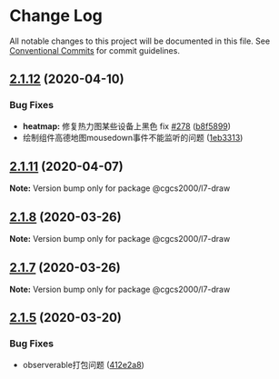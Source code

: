 # Change Log

All notable changes to this project will be documented in this file.
See [Conventional Commits](https://conventionalcommits.org) for commit guidelines.

## [2.1.12](https://github.com/antvis/L7/compare/v2.1.11...v2.1.12) (2020-04-10)


### Bug Fixes

* **heatmap:** 修复热力图某些设备上黑色 fix [#278](https://github.com/antvis/L7/issues/278) ([b8f5899](https://github.com/antvis/L7/commit/b8f58992d1fce38fdaac9d82ebfbec14e35298bd))
* 绘制组件高德地图mousedown事件不能监听的问题 ([1eb3313](https://github.com/antvis/L7/commit/1eb3313919b2c7c9162bee70a249846b897ef4b4))





## [2.1.11](https://github.com/antvis/L7/compare/v2.1.10...v2.1.11) (2020-04-07)

**Note:** Version bump only for package @cgcs2000/l7-draw





## [2.1.8](https://github.com/antvis/L7/compare/v2.1.7...v2.1.8) (2020-03-26)

**Note:** Version bump only for package @cgcs2000/l7-draw





## [2.1.7](https://github.com/antvis/L7/compare/v2.1.6...v2.1.7) (2020-03-26)

**Note:** Version bump only for package @cgcs2000/l7-draw





## [2.1.5](https://github.com/antvis/L7/compare/v2.1.4...v2.1.5) (2020-03-20)


### Bug Fixes

* observerable打包问题 ([412e2a8](https://github.com/antvis/L7/commit/412e2a83f78a9a448f0a5b65ccaf2ea97f78b47a))
